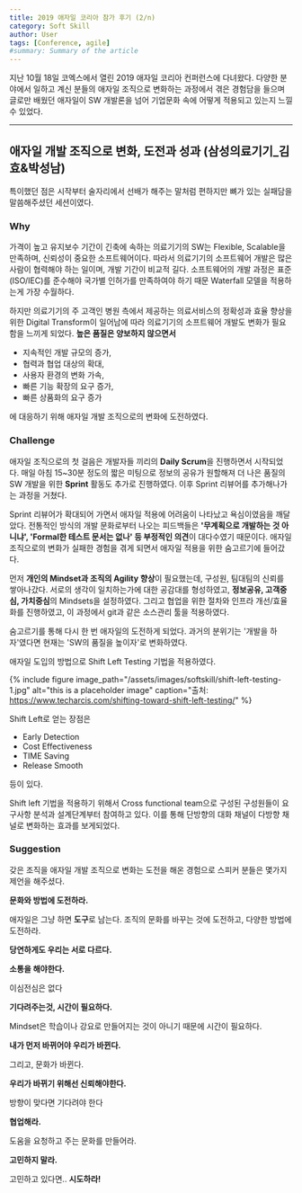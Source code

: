 ```yaml
---
title: 2019 애자일 코리아 참가 후기 (2/n)
category: Soft Skill
author: User
tags: [Conference, agile]
#summary: Summary of the article
---
```


지난 10월 18일 코엑스에서 열린 2019 애자일 코리아 컨퍼런스에 다녀왔다. 다양한 분야에서 일하고 계신 분들의 애자일 조직으로 변화하는 과정에서 겪은 경험담을 들으며 글로만 배웠던 애자일이 SW 개발론을 넘어 기업문화 속에 어떻게 적용되고 있는지 느낄 수 있었다.

---
## 애자일 개발 조직으로 변화, 도전과 성과 (삼성의료기기_김효&박성남)

 특이했던 점은 시작부터 술자리에서 선배가 해주는 말처럼 편하지만 뼈가 있는 실패담을 말씀해주셨던 세션이였다.

### Why

 가격이 높고 유지보수 기간이 긴축에 속하는 의료기기의 SW는 Flexible, Scalable을 만족하며, 신뢰성이 중요한 소프트웨어이다. 따라서 의료기기의 소프트웨어 개발은 많은 사람이 협력해야 하는 일이며, 개발 기간이 비교적 길다. 소프트웨어의 개발 과정은 표준(ISO/IEC)를 준수해야 국가별 인허가를 만족하여야 하기 때문 Waterfall 모델을 적용하는게 가장 수월하다.

 하지만 의료기기의 주 고객인 병원 측에서 제공하는 의료서비스의 정확성과 효율 향상을 위한 Digital Transform이 일어남에 따라 의료기기의 소프트웨어 개발도 변화가 필요함을 느끼게 되었다. **높은 품질은 양보하지 않으면서**

- 지속적인 개발 규모의 증가,
- 협력과 협업 대상의 확대,
- 사용자 환경의 변화 가속,
- 빠른 기능 확장의 요구 증가,
- 빠른 상품화의 요구 증가

 에 대응하기 위해 애자일 개발 조직으로의 변화에 도전하였다.

### Challenge

 애자일 조직으로의 첫 걸음은 개발자들 끼리의 **Daily Scrum**을 진행하면서 시작되었다. 매일 아침 15~30분 정도의 짧은 미팅으로 정보의 공유가 원할해져 더 나은 품질의 SW 개발을 위한 **Sprint** 활동도 추가로 진행하였다. 이후 Sprint 리뷰어를 추가해나가는 과정을 거쳤다.

 Sprint 리뷰어가 확대되어 가면서 애자일 적용에 어려움이 나타났고 욕심이였음을 깨달았다. 전통적인 방식의 개발 문화로부터 나오는 피드백들은 **'무계획으로 개발하는 것 아니냐', 'Formal한 테스트 문서는 없나' 등 부정적인 의견**이 대다수였기 때문이다. 애자일 조직으로의 변화가 실패한 경험을 겪게 되면서 애자일 적용을 위한 숨고르기에 들어갔다.

 먼저 **개인의 Mindset과 조직의 Agility 향상**이 필요했는데, 구성원, 팀대팀의 신뢰를 쌓아나갔다. 서로의 생각이 일치하는가에 대한 공감대를 형성하였고, **정보공유, 고객중심, 가치중심**의 Mindsets을 설정하였다. 그리고 협업을 위한 절차와 인프라 개선/효율화를 진행하였고, 이 과정에서 git과 같은 소스관리 툴을 적용하였다.

 숨고르기를 통해 다시 한 번 애자일의 도전하게 되었다. 과거의 분위기는 '개발을 하자'였다면 현재는 'SW의 품질을 높이자'로 변화하였다. 

애자일 도입의 방법으로 Shift Left Testing 기법을 적용하였다.

{% include figure image_path="/assets/images/softskill/shift-left-testing-1.jpg" alt="this is a placeholder image" caption="출처: https://www.techarcis.com/shifting-toward-shift-left-testing/" %}

Shift Left로 얻는 장점은

- Early Detection
- Cost Effectiveness
- TIME Saving
- Release Smooth

등이 있다.

 Shift left 기법을 적용하기 위해서 Cross functional team으로 구성된 구성원들이 요구사항 분석과 설계단계부터 참여하고 있다. 이를 통해 단방향의 대화 채널이 다방향 채널로 변화하는 효과를 보게되었다.

### Suggestion

 갖은 조직을 애자일 개발 조직으로 변화는 도전을 해온 경험으로 스피커 분들은 몇가지 제언을 해주셨다. 

**문화와 방법에 도전하라.**

 애자일은 그냥 하면 **도구**로 남는다. 조직의 문화를 바꾸는 것에 도전하고, 다양한 방법에 도전하라. 

**당연하게도 우리는 서로 다르다.**

**소통을 해야한다.**

 이심전심은 없다

**기다려주는것, 시간이 필요하다.**

 Mindset은 학습이나 강요로 만들어지는 것이 아니기 때문에 시간이 필요하다. 

**내가 먼저 바뀌어야 우리가 바뀐다.**

 그리고, 문화가 바뀐다.

**우리가 바뀌기 위해선 신뢰해야한다.**

 방향이 맞다면 기다려야 한다

**협업해라.**

도움을 요청하고 주는 문화를 만들어라.

**고민하지 말라.**

고민하고 있다면.. **시도하라!**
